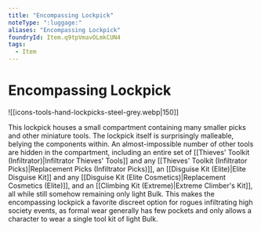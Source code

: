 ```yaml
---
title: "Encompassing Lockpick"
noteType: ":luggage:"
aliases: "Encompassing Lockpick"
foundryId: Item.q9tpVmavOLmkCUN4
tags:
  - Item
---
```


# Encompassing Lockpick
![[icons-tools-hand-lockpicks-steel-grey.webp|150]]

This lockpick houses a small compartment containing many smaller picks and other miniature tools. The lockpick itself is surprisingly malleable, belying the components within. An almost-impossible number of other tools are hidden in the compartment, including an entire set of [[Thieves' Toolkit (Infiltrator)|Infiltrator Thieves' Tools]] and any [[Thieves' Toolkit (Infiltrator Picks)|Replacement Picks (Infiltrator Picks)]], an [[Disguise Kit (Elite)|Elite Disguise Kit]] and any [[Disguise Kit (Elite Cosmetics)|Replacement Cosmetics (Elite)]], and an [[Climbing Kit (Extreme)|Extreme Climber's Kit]], all while still somehow remaining only light Bulk. This makes the encompassing lockpick a favorite discreet option for rogues infiltrating high society events, as formal wear generally has few pockets and only allows a character to wear a single tool kit of light Bulk.
